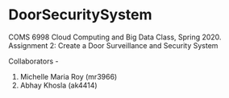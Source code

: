 # DoorSecuritySystem
COMS 6998 Cloud Computing and Big Data Class, Spring 2020. Assignment 2: Create a Door Surveillance and Security System 

Collaborators - 
1) Michelle Maria Roy (mr3966)
2) Abhay Khosla (ak4414)
